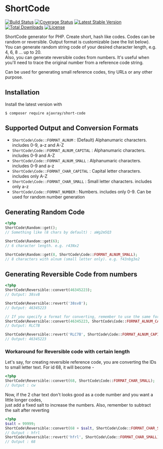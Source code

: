 # ShortCode

[![Build Status](https://travis-ci.org/ajaxray/short-code.svg?branch=master)](https://travis-ci.org/ajaxray/short-code)
[![Coverage Status](https://coveralls.io/repos/ajaxray/short-code/badge.svg?branch=master&service=github)](https://coveralls.io/github/ajaxray/short-code?branch=master)
[![Latest Stable Version](https://poser.pugx.org/ajaxray/short-code/v/stable)](https://packagist.org/packages/ajaxray/short-code) 
[![Total Downloads](https://poser.pugx.org/ajaxray/short-code/downloads)](https://packagist.org/packages/ajaxray/short-code)
[![License](https://poser.pugx.org/ajaxray/short-code/license)](https://packagist.org/packages/ajaxray/short-code)

ShortCode generator for PHP. Create short, hash like codes. Codes can be random or reversible. Output format is customizable (see the list below).      
You can generate random string code of your desired character length, e.g. 4, 6, 8 ... up to 20.   
Also, you can generate reversible codes from numbers. It's useful when you'll need to trace the original number from a reference code string.    

Can be used for generating small reference codes, tiny URLs or any other purpose.  

## Installation

Install the latest version with

```
$ composer require ajaxray/short-code
```

## Supported Output and Conversion Formats

- `ShortCode\Code::FORMAT_ALNUM` : (Default) Alphanumaric characters. includes 0-9, a-z and A-Z
- `ShortCode\Code::FORMAT_ALNUM_CAPITAL` : Alphanumaric characters. includes 0-9 and A-Z
- `ShortCode\Code::FORMAT_ALNUM_SMALL` : Alphanumaric characters. includes 0-9 and a-z
- `ShortCode\Code::FORMAT_CHAR_CAPITAL` : Capital letter characters. includes only A-Z
- `ShortCode\Code::FORMAT_CHAR_SMALL` : Small letter characters. includes only a-z
- `ShortCode\Code::FORMAT_NUMBER` : Numbers. includes only 0-9. Can be used for random number generation

## Generating Random Code

```php
<?php
ShortCode\Random::get(); 
// Something like (8 chars by default) : aWg2m5Q3

ShortCode\Random::get(6); 
// 6 character length. e.g. r43Nx2

ShortCode\Random::get(8, ShortCode\Code::FORMAT_ALNUM_SMALL); 
// 8 characters with alnum (small letter only). e.g. f43nbg3e2
```

## Generating Reversible Code from numbers
```php
<?php
ShortCode\Reversible::convert(46345223); 
// Output: 38svB

ShortCode\Reversible::revert('38svB');
// Output: 46345223

// If you specify a format for converting, remember to use the same format for reverting
ShortCode\Reversible::convert(46345223, ShortCode\Code::FORMAT_ALNUM_CAPITAL);
// Output: RLC7B

ShortCode\Reversible::revert('RLC7B', ShortCode\Code::FORMAT_ALNUM_CAPITAL);
// Output: 46345223
```

### Workaround for Reversible code with certain length
Let's say, for creating reversible reference code, you are converting the IDs to small letter text.
For id 68, it will become - 
```php
<?php
ShortCode\Reversible::convert(68, ShortCode\Code::FORMAT_CHAR_SMALL);
// Output : cw
```

Now, if the 2 char text don't looks good as a code number and you want a little longer codes,  
just add a fixed salt to increase the numbers. Also, remember to subtract the salt after reverting  

```php
<?php
$salt = 99999;
ShortCode\Reversible::convert(68 + $salt, ShortCode\Code::FORMAT_CHAR_SMALL);
// Output : hfrl
ShortCode\Reversible::revert('hfrl', ShortCode\Code::FORMAT_CHAR_SMALL) - $salt;
// Output : 68
```
  
